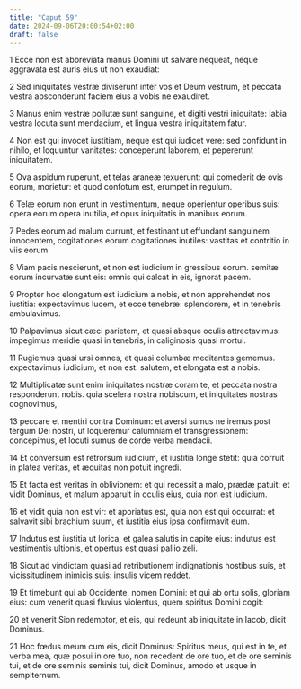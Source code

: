 ```yaml
---
title: "Caput 59"
date: 2024-09-06T20:00:54+02:00
draft: false
---
```



1 Ecce non est abbreviata manus Domini ut salvare nequeat, neque aggravata est auris eius ut non exaudiat:

2 Sed iniquitates vestræ diviserunt inter vos et Deum vestrum, et peccata vestra absconderunt faciem eius a vobis ne exaudiret.

3 Manus enim vestræ pollutæ sunt sanguine, et digiti vestri iniquitate: labia vestra locuta sunt mendacium, et lingua vestra iniquitatem fatur.

4 Non est qui invocet iustitiam, neque est qui iudicet vere: sed confidunt in nihilo, et loquuntur vanitates: conceperunt laborem, et pepererunt iniquitatem.

5 Ova aspidum ruperunt, et telas araneæ texuerunt: qui comederit de ovis eorum, morietur: et quod confotum est, erumpet in regulum.

6 Telæ eorum non erunt in vestimentum, neque operientur operibus suis: opera eorum opera inutilia, et opus iniquitatis in manibus eorum.

7 Pedes eorum ad malum currunt, et festinant ut effundant sanguinem innocentem, cogitationes eorum cogitationes inutiles: vastitas et contritio in viis eorum.

8 Viam pacis nescierunt, et non est iudicium in gressibus eorum. semitæ eorum incurvatæ sunt eis: omnis qui calcat in eis, ignorat pacem.

9 Propter hoc elongatum est iudicium a nobis, et non apprehendet nos iustitia: expectavimus lucem, et ecce tenebræ: splendorem, et in tenebris ambulavimus.

10 Palpavimus sicut cæci parietem, et quasi absque oculis attrectavimus: impegimus meridie quasi in tenebris, in caliginosis quasi mortui.

11 Rugiemus quasi ursi omnes, et quasi columbæ meditantes gememus. expectavimus iudicium, et non est: salutem, et elongata est a nobis.

12 Multiplicatæ sunt enim iniquitates nostræ coram te, et peccata nostra responderunt nobis. quia scelera nostra nobiscum, et iniquitates nostras cognovimus,

13 peccare et mentiri contra Dominum: et aversi sumus ne iremus post tergum Dei nostri, ut loqueremur calumniam et transgressionem: concepimus, et locuti sumus de corde verba mendacii.

14 Et conversum est retrorsum iudicium, et iustitia longe stetit: quia corruit in platea veritas, et æquitas non potuit ingredi.

15 Et facta est veritas in oblivionem: et qui recessit a malo, prædæ patuit: et vidit Dominus, et malum apparuit in oculis eius, quia non est iudicium.

16 et vidit quia non est vir: et aporiatus est, quia non est qui occurrat: et salvavit sibi brachium suum, et iustitia eius ipsa confirmavit eum.

17 Indutus est iustitia ut lorica, et galea salutis in capite eius: indutus est vestimentis ultionis, et opertus est quasi pallio zeli.

18 Sicut ad vindictam quasi ad retributionem indignationis hostibus suis, et vicissitudinem inimicis suis: insulis vicem reddet.

19 Et timebunt qui ab Occidente, nomen Domini: et qui ab ortu solis, gloriam eius: cum venerit quasi fluvius violentus, quem spiritus Domini cogit:

20 et venerit Sion redemptor, et eis, qui redeunt ab iniquitate in Iacob, dicit Dominus.

21 Hoc fœdus meum cum eis, dicit Dominus: Spiritus meus, qui est in te, et verba mea, quæ posui in ore tuo, non recedent de ore tuo, et de ore seminis tui, et de ore seminis seminis tui, dicit Dominus, amodo et usque in sempiternum.


